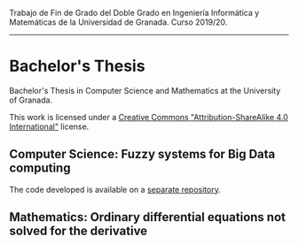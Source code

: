 Trabajo de Fin de Grado del Doble Grado en Ingeniería Informática y Matemáticas de la Universidad de Granada. Curso 2019/20.

----

# Bachelor's Thesis

Bachelor's Thesis in Computer Science and Mathematics at the University of Granada.

This work is licensed under a [Creative Commons
"Attribution-ShareAlike 4.0 International"](http://creativecommons.org/licenses/by-sa/4.0/) license.

## Computer Science: Fuzzy systems for Big Data computing

The code developed is available on a [separate repository](https://github.com/antcc/fuzzyspark).

## Mathematics: Ordinary differential equations not solved for the derivative
